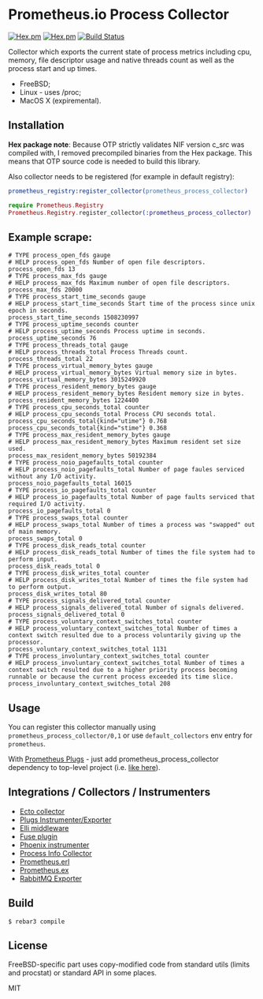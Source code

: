 # Prometheus.io Process Collector
[![Hex.pm](https://img.shields.io/hexpm/v//prometheus_process_collector.svg?maxAge=2592000)](https://hex.pm/packages/prometheus_process_collector)
[![Hex.pm](https://img.shields.io/hexpm/dt/prometheus_process_collector.svg?maxAge=2592000)](https://hex.pm/packages/prometheus_process_collector)
[![Build Status](https://travis-ci.org/deadtrickster/prometheus_process_collector.svg?branch=master)](https://travis-ci.org/deadtrickster/prometheus_process_collector)

Collector which exports the current state of process metrics including cpu, memory, file descriptor usage and native threads count as well as the process start and up times.

- FreeBSD;
- Linux - uses /proc;
- MacOS X (expiremental).

## Installation

**Hex package note**: Because OTP strictly validates NIF version c_src was compiled with, I removed precompiled binaries from the Hex package. This means that OTP source code is needed to build this library.

Also collector needs to be registered (for example in default registry):

```erlang
prometheus_registry:register_collector(prometheus_process_collector)
```

```elixir
require Prometheus.Registry
Prometheus.Registry.register_collector(:prometheus_process_collector)
```

## Example scrape:

```
# TYPE process_open_fds gauge
# HELP process_open_fds Number of open file descriptors.
process_open_fds 13
# TYPE process_max_fds gauge
# HELP process_max_fds Maximum number of open file descriptors.
process_max_fds 20000
# TYPE process_start_time_seconds gauge
# HELP process_start_time_seconds Start time of the process since unix epoch in seconds.
process_start_time_seconds 1508230997
# TYPE process_uptime_seconds counter
# HELP process_uptime_seconds Process uptime in seconds.
process_uptime_seconds 76
# TYPE process_threads_total gauge
# HELP process_threads_total Process Threads count.
process_threads_total 22
# TYPE process_virtual_memory_bytes gauge
# HELP process_virtual_memory_bytes Virtual memory size in bytes.
process_virtual_memory_bytes 3015249920
# TYPE process_resident_memory_bytes gauge
# HELP process_resident_memory_bytes Resident memory size in bytes.
process_resident_memory_bytes 1224400
# TYPE process_cpu_seconds_total counter
# HELP process_cpu_seconds_total Process CPU seconds total.
process_cpu_seconds_total{kind="utime"} 0.768
process_cpu_seconds_total{kind="stime"} 0.368
# TYPE process_max_resident_memory_bytes gauge
# HELP process_max_resident_memory_bytes Maximum resident set size used.
process_max_resident_memory_bytes 50192384
# TYPE process_noio_pagefaults_total counter
# HELP process_noio_pagefaults_total Number of page faules serviced without any I/O activity.
process_noio_pagefaults_total 16015
# TYPE process_io_pagefaults_total counter
# HELP process_io_pagefaults_total Number of page faults serviced that required I/O activity.
process_io_pagefaults_total 0
# TYPE process_swaps_total counter
# HELP process_swaps_total Number of times a process was "swapped" out of main memory.
process_swaps_total 0
# TYPE process_disk_reads_total counter
# HELP process_disk_reads_total Number of times the file system had to perform input.
process_disk_reads_total 0
# TYPE process_disk_writes_total counter
# HELP process_disk_writes_total Number of times the file system had to perform output.
process_disk_writes_total 80
# TYPE process_signals_delivered_total counter
# HELP process_signals_delivered_total Number of signals delivered.
process_signals_delivered_total 0
# TYPE process_voluntary_context_switches_total counter
# HELP process_voluntary_context_switches_total Number of times a context switch resulted due to a process voluntarily giving up the processor.
process_voluntary_context_switches_total 1131
# TYPE process_involuntary_context_switches_total counter
# HELP process_involuntary_context_switches_total Number of times a context switch resulted due to a higher priority process becoming runnable or because the current process exceeded its time slice.
process_involuntary_context_switches_total 208

```

Usage
-----

You can register this collector manually using `prometheus_process_collector/0,1` or use `default_collectors` env entry for `prometheus`.

With [Prometheus Plugs](https://github.com/deadtrickster/prometheus-plugs) - just add prometheus_process_collector dependency to top-level project (i.e. [like here](https://github.com/deadtrickster/prometheus-plugs-example/edit/master/mix.exs)).

## Integrations / Collectors / Instrumenters
 - [Ecto collector](https://github.com/deadtrickster/prometheus-ecto)
 - [Plugs Instrumenter/Exporter](https://github.com/deadtrickster/prometheus-plugs)
 - [Elli middleware](https://github.com/elli-lib/elli_prometheus)
 - [Fuse plugin](https://github.com/jlouis/fuse#fuse_stats_prometheus)
 - [Phoenix instrumenter](https://github.com/deadtrickster/prometheus-phoenix)
 - [Process Info Collector](https://github.com/deadtrickster/prometheus_process_collector.erl)
 - [Prometheus.erl](https://github.com/deadtrickster/prometheus.erl)
 - [Prometheus.ex](https://github.com/deadtrickster/prometheus.ex)
 - [RabbitMQ Exporter](https://github.com/deadtrickster/prometheus_rabbitmq_exporter)

Build
-----

    $ rebar3 compile

License
-----

FreeBSD-specific part uses copy-modified code from standard utils (limits and procstat) or standard API in some places.

MIT
